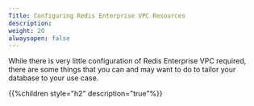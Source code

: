 ```yaml
---
Title: Configuring Redis Enterprise VPC Resources
description: 
weight: 20
alwaysopen: false
---
```

While there is very little configuration of Redis Enterprise VPC
required, there are some things that you can and may want to do to
tailor your database to your use case.

{{%children style="h2" description="true"%}}